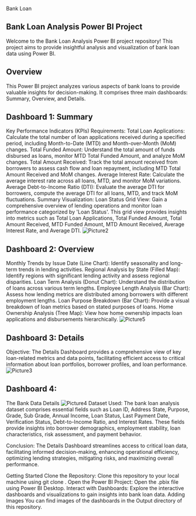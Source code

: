 Bank Loan
## Bank Loan Analysis Power BI Project
Welcome to the Bank Loan Analysis Power BI project repository! This project aims to provide insightful analysis and visualization of bank loan data using Power BI.

## Overview
This Power BI project analyzes various aspects of bank loans to provide valuable insights for decision-making. It comprises three main dashboards: Summary, Overview, and Details.

## Dashboard 1: Summary
Key Performance Indicators (KPIs) Requirements:
Total Loan Applications: Calculate the total number of loan applications received during a specified period, including Month-to-Date (MTD) and Month-over-Month (MoM) changes.
Total Funded Amount: Understand the total amount of funds disbursed as loans, monitor MTD Total Funded Amount, and analyze MoM changes.
Total Amount Received: Track the total amount received from borrowers to assess cash flow and loan repayment, including MTD Total Amount Received and MoM changes.
Average Interest Rate: Calculate the average interest rate across all loans, MTD, and monitor MoM variations.
Average Debt-to-Income Ratio (DTI): Evaluate the average DTI for borrowers, compute the average DTI for all loans, MTD, and track MoM fluctuations.
Summary Visualization:
Loan Status Grid View: Gain a comprehensive overview of lending operations and monitor loan performance categorized by 'Loan Status'. This grid view provides insights into metrics such as Total Loan Applications, Total Funded Amount, Total Amount Received, MTD Funded Amount, MTD Amount Received, Average Interest Rate, and Average DTI.
![Picture2](https://github.com/user-attachments/assets/49f9d142-10f5-47e3-b97d-e7223a418c7b)
## Dashboard 2: Overview
Monthly Trends by Issue Date (Line Chart): Identify seasonality and long-term trends in lending activities.
Regional Analysis by State (Filled Map): Identify regions with significant lending activity and assess regional disparities.
Loan Term Analysis (Donut Chart): Understand the distribution of loans across various term lengths.
Employee Length Analysis (Bar Chart): Assess how lending metrics are distributed among borrowers with different employment lengths.
Loan Purpose Breakdown (Bar Chart): Provide a visual breakdown of loan metrics based on stated purposes of loans.
Home Ownership Analysis (Tree Map): View how home ownership impacts loan applications and disbursements hierarchically.
![Picture5](https://github.com/user-attachments/assets/a4b9ffb4-ed3f-4841-888a-b925e231b2e0)

## Dashboard 3: Details
Objective:
The Details Dashboard provides a comprehensive view of key loan-related metrics and data points, facilitating efficient access to critical information about loan portfolios, borrower profiles, and loan performance.
![Picture3](https://github.com/user-attachments/assets/b72d06eb-5a7a-4171-af5a-d6e81442abba)
## Dashboard 4: 
The Bank Data Details 
![Picture4](https://github.com/user-attachments/assets/fc6a64cd-f05f-4a95-aeba-d8309f5670a9)
Dataset Used:
The bank loan analysis dataset comprises essential fields such as Loan ID, Address State, Purpose, Grade, Sub Grade, Annual Income, Loan Status, Last Payment Date, Verification Status, Debt-to-Income Ratio, and Interest Rates. These fields provide insights into borrower demographics, employment stability, loan characteristics, risk assessment, and payment behavior.

Conclusion:
The Details Dashboard streamlines access to critical loan data, facilitating informed decision-making, enhancing operational efficiency, optimizing lending strategies, mitigating risks, and maximizing overall performance.

Getting Started
Clone the Repository: Clone this repository to your local machine using git clone .
Open the Power BI Project: Open the .pbix file using Power BI Desktop.
Interact with Dashboards: Explore the interactive dashboards and visualizations to gain insights into bank loan data.
Adding Images
You can find images of the dashboards in the Output directory of this repository.


